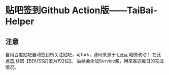  # 贴吧签到Github Action版——TaiBai-Helper
 
## 注意

  自用百度贴吧自动签到所关注贴吧，可fork，源码来源于  [tieba](https://github.com/ghosx/tieba),略微改动！
  在此[点击](https://passport.baidu.com/login),获取【BDUSS的值为192位】。
  后续会添加Service酱，用来推送每日的完成情况。
